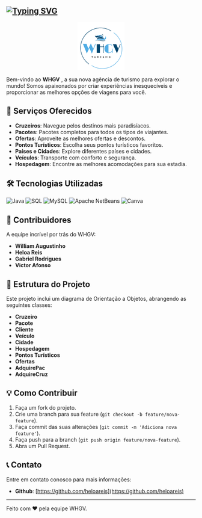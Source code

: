 [![Typing SVG](https://readme-typing-svg.herokuapp.com?font=Arsenal+SC&weight=600&size=35&duration=2000&pause=600&color=FFFFFF&random=false&width=610&height=65&lines=%F0%9F%8C%B4+WHGV+-+Ag%C3%AAncia+de+Turismo+%F0%9F%8C%8D)](https://git.io/typing-svg)
--
<p align="center">
<img src="https://github.com/heloareis/whgv/blob/main/WHGV-AgenciaDeTurismo-main/src/images/logo%20linda%20whgv.png" alt="Logo do Projeto" width="25%" align>
</p>

Bem-vindo ao **WHGV** , a sua nova agência de turismo para explorar o mundo! Somos apaixonados por criar experiências inesquecíveis e proporcionar as melhores opções de viagens para você.

## 🚢 Serviços Oferecidos

- **Cruzeiros**: Navegue pelos destinos mais paradisíacos.
- **Pacotes**: Pacotes completos para todos os tipos de viajantes.
- **Ofertas**: Aproveite as melhores ofertas e descontos.
- **Pontos Turísticos**: Escolha seus pontos turísticos favoritos.
- **Países e Cidades**: Explore diferentes países e cidades.
- **Veículos**: Transporte com conforto e segurança.
- **Hospedagem**: Encontre as melhores acomodações para sua estadia.

## 🛠️ Tecnologias Utilizadas

![Java](https://img.shields.io/badge/Java-ED8B00?style=for-the-badge&logo=java&logoColor=white)
![SQL](https://img.shields.io/badge/SQL-4479A1?style=for-the-badge&logo=postgresql&logoColor=white)
![MySQL](https://img.shields.io/badge/MySQL-4479A1?style=for-the-badge&logo=mysql&logoColor=white)
![Apache NetBeans](https://img.shields.io/badge/Apache%20NetBeans-1B6AC6?style=for-the-badge&logo=apache-netbeans-ide&logoColor=white)
![Canva](https://img.shields.io/badge/Canva-%2300C4CC.svg?style=for-the-badge&logo=Canva&logoColor=white)

## 👥 Contribuidores

A equipe incrível por trás do WHGV:

- **William Augustinho**
- **Heloa Reis**
- **Gabriel Rodrigues**
- **Victor Afonso**

## 📂 Estrutura do Projeto

Este projeto inclui um diagrama de Orientação a Objetos, abrangendo as seguintes classes:
- **Cruzeiro**
- **Pacote**
- **Cliente**
- **Veículo**
- **Cidade**
- **Hospedagem**
- **Pontos Turísticos**
- **Ofertas**
- **AdquirePac**
- **AdquireCruz**

## 💡 Como Contribuir

1. Faça um fork do projeto.
2. Crie uma branch para sua feature (`git checkout -b feature/nova-feature`).
3. Faça commit das suas alterações (`git commit -m 'Adiciona nova feature'`).
4. Faça push para a branch (`git push origin feature/nova-feature`).
5. Abra um Pull Request.

## 📞 Contato

Entre em contato conosco para mais informações:

- **Github**: [https://github.com/heloareis](https://github.com/heloareis)

---

Feito com ❤️ pela equipe WHGV.
